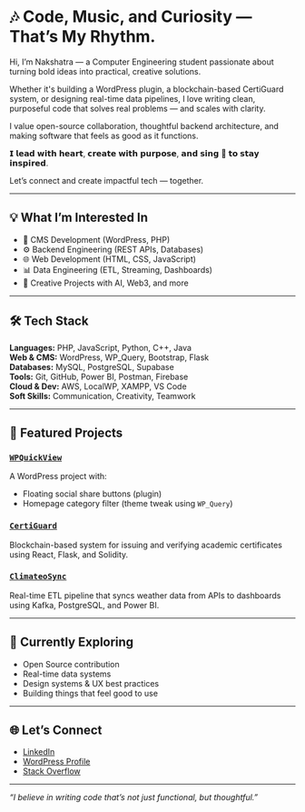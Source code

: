 # 🎶 Code, Music, and Curiosity — That’s My Rhythm.

Hi, I’m Nakshatra — a Computer Engineering student passionate about turning bold ideas into practical, creative solutions.

Whether it's building a WordPress plugin, a blockchain-based CertiGuard system, or designing real-time data pipelines, I love writing clean, purposeful code that solves real problems — and scales with clarity.

I value open-source collaboration, thoughtful backend architecture, and making software that feels as good as it functions.

𝗜 𝗹𝗲𝗮𝗱 𝘄𝗶𝘁𝗵 𝗵𝗲𝗮𝗿𝘁, 𝗰𝗿𝗲𝗮𝘁𝗲 𝘄𝗶𝘁𝗵 𝗽𝘂𝗿𝗽𝗼𝘀𝗲, 𝗮𝗻𝗱 𝘀𝗶𝗻𝗴 🎤 𝘁𝗼 𝘀𝘁𝗮𝘆 𝗶𝗻𝘀𝗽𝗶𝗿𝗲𝗱.

Let’s connect and create impactful tech — together.

---

## 💡 What I’m Interested In

- 🧩 CMS Development (WordPress, PHP)
- ⚙️ Backend Engineering (REST APIs, Databases)
- 🌐 Web Development (HTML, CSS, JavaScript)
- 📊 Data Engineering (ETL, Streaming, Dashboards)
- 🧪 Creative Projects with AI, Web3, and more

---

## 🛠️ Tech Stack

**Languages:** PHP, JavaScript, Python, C++, Java  
**Web & CMS:** WordPress, WP_Query, Bootstrap, Flask  
**Databases:** MySQL, PostgreSQL, Supabase  
**Tools:** Git, GitHub, Power BI, Postman, Firebase  
**Cloud & Dev:** AWS, LocalWP, XAMPP, VS Code  
**Soft Skills:** Communication, Creativity, Teamwork

---

## 📌 Featured Projects

### [`WPQuickView`](https://github.com/NakshatraDeshmukh/WPQuickView)
A WordPress project with:
- Floating social share buttons (plugin)
- Homepage category filter (theme tweak using `WP_Query`)

### [`CertiGuard`](https://github.com/NakshatraDeshmukh/CertiGuard)
Blockchain-based system for issuing and verifying academic certificates using React, Flask, and Solidity.

### [`ClimateoSync`](https://github.com/NakshatraDeshmukh/ClimateoSync)
Real-time ETL pipeline that syncs weather data from APIs to dashboards using Kafka, PostgreSQL, and Power BI.

---

## 🧠 Currently Exploring

- Open Source contribution
- Real-time data systems
- Design systems & UX best practices
- Building things that feel good to use

---

## 🌐 Let’s Connect

- [LinkedIn](https://linkedin.com/in/nakshatra-deshmukh)
- [WordPress Profile](https://profiles.wordpress.org/nakshatradeshmukh/)
- [Stack Overflow](https://stackoverflow.com/users/31124708/nakshatra-deshmukh)

---

_“I believe in writing code that’s not just functional, but thoughtful.”_
